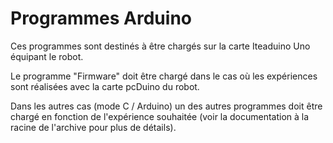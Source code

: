 # Programmes Arduino
Ces programmes sont destinés à être chargés sur la carte Iteaduino Uno équipant le robot.

Le programme "Firmware" doit être chargé dans le cas où les expériences sont réalisées avec la carte pcDuino du robot.

Dans les autres cas (mode C / Arduino) un des autres programmes doit être chargé en fonction de l'expérience souhaitée (voir la documentation à la racine de l'archive pour plus de détails).
